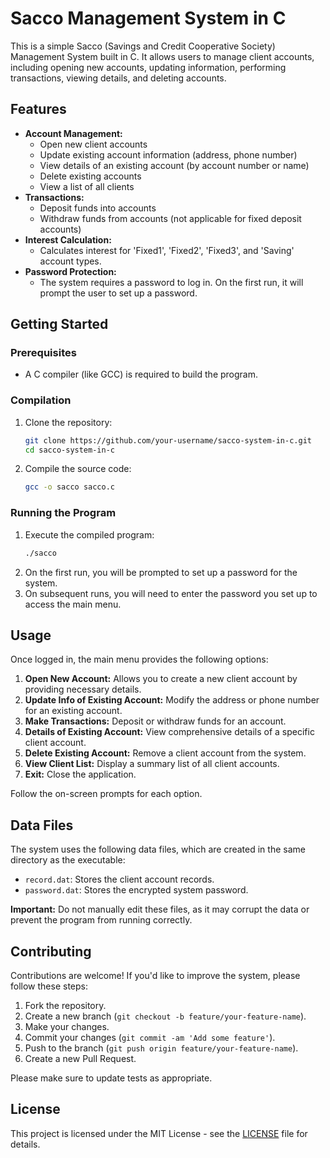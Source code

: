 # Sacco Management System in C

This is a simple Sacco (Savings and Credit Cooperative Society) Management System built in C. It allows users to manage client accounts, including opening new accounts, updating information, performing transactions, viewing details, and deleting accounts.

## Features

*   **Account Management:**
    *   Open new client accounts
    *   Update existing account information (address, phone number)
    *   View details of an existing account (by account number or name)
    *   Delete existing accounts
    *   View a list of all clients
*   **Transactions:**
    *   Deposit funds into accounts
    *   Withdraw funds from accounts (not applicable for fixed deposit accounts)
*   **Interest Calculation:**
    *   Calculates interest for 'Fixed1', 'Fixed2', 'Fixed3', and 'Saving' account types.
*   **Password Protection:**
    *   The system requires a password to log in. On the first run, it will prompt the user to set up a password.

## Getting Started

### Prerequisites

*   A C compiler (like GCC) is required to build the program.

### Compilation

1.  Clone the repository:
    ```bash
    git clone https://github.com/your-username/sacco-system-in-c.git
    cd sacco-system-in-c
    ```
2.  Compile the source code:
    ```bash
    gcc -o sacco sacco.c
    ```

### Running the Program

1.  Execute the compiled program:
    ```bash
    ./sacco
    ```
2.  On the first run, you will be prompted to set up a password for the system.
3.  On subsequent runs, you will need to enter the password you set up to access the main menu.

## Usage

Once logged in, the main menu provides the following options:

1.  **Open New Account:** Allows you to create a new client account by providing necessary details.
2.  **Update Info of Existing Account:** Modify the address or phone number for an existing account.
3.  **Make Transactions:** Deposit or withdraw funds for an account.
4.  **Details of Existing Account:** View comprehensive details of a specific client account.
5.  **Delete Existing Account:** Remove a client account from the system.
6.  **View Client List:** Display a summary list of all client accounts.
7.  **Exit:** Close the application.

Follow the on-screen prompts for each option.

## Data Files

The system uses the following data files, which are created in the same directory as the executable:

*   `record.dat`: Stores the client account records.
*   `password.dat`: Stores the encrypted system password.

**Important:** Do not manually edit these files, as it may corrupt the data or prevent the program from running correctly.

## Contributing

Contributions are welcome! If you'd like to improve the system, please follow these steps:

1.  Fork the repository.
2.  Create a new branch (`git checkout -b feature/your-feature-name`).
3.  Make your changes.
4.  Commit your changes (`git commit -am 'Add some feature'`).
5.  Push to the branch (`git push origin feature/your-feature-name`).
6.  Create a new Pull Request.

Please make sure to update tests as appropriate.

## License

This project is licensed under the MIT License - see the [LICENSE](LICENSE) file for details.
